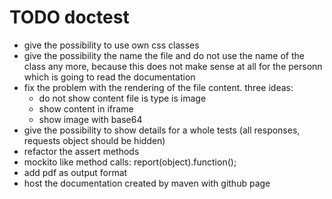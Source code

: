 TODO doctest
============
- give the possibility to use own css classes
- give the possibility the name the file and do not use the name of the class any more, because this does not make sense at all for the personn which is going to read the documentation
- fix the problem with the rendering of the file content. three ideas:
	- do not show content file is type is image
	- show content in iframe
	- show image with base64
- give the possibility to show details for a whole tests (all responses, requests object should be hidden)
- refactor the assert methods
- mockito like method calls: report(object).function();
- add pdf as output format
- host the documentation created by maven with github page
